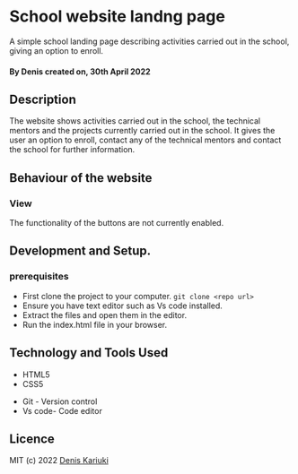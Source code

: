  # School website landng page

 A simple school landing page describing activities carried out in the school, giving an option to enroll.

#### By **Denis** created on, 30th April 2022

## Description

The website shows activities carried out in the school, the technical mentors and the projects currently carried out in the school. It gives the user an option to enroll, contact any of the technical mentors and contact the school for further information.

## Behaviour of the website
### View
The functionality of the buttons are not currently enabled.


## Development and Setup.

### prerequisites
+ First clone the project to your computer. ```git clone <repo url>```
+ Ensure you have text editor such as Vs code installed.
+ Extract the files and open them in the editor.
+ Run the index.html file in your browser.



## Technology and Tools Used

+ HTML5
+ CSS5
- Git - Version control
- Vs code- Code editor


## Licence
MIT (c) 2022 [Denis Kariuki](https://github.com/Munene-Kariuki)